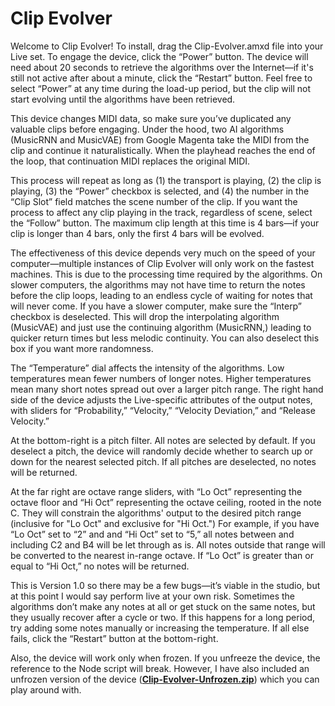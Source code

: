 # Clip Evolver

Welcome to Clip Evolver! To install, drag the Clip-Evolver.amxd file into your Live set. To engage the device, click the “Power” button. The device will need about 20 seconds to retrieve the algorithms over the Internet—if it's still not active after about a minute, click the “Restart” button. Feel free to select “Power” at any time during the load-up period, but the clip will not start evolving until the algorithms have been retrieved.

This device changes MIDI data, so make sure you’ve duplicated any valuable clips before engaging. Under the hood, two AI algorithms (MusicRNN and MusicVAE) from Google Magenta take the MIDI from the clip and continue it naturalistically. When the playhead reaches the end of the loop, that continuation MIDI replaces the original MIDI.

This process will repeat as long as (1) the transport is playing, (2) the clip is playing, (3) the “Power” checkbox is selected, and (4) the number in the “Clip Slot” field matches the scene number of the clip. If you want the process to affect any clip playing in the track, regardless of scene, select the “Follow” button. The maximum clip length at this time is 4 bars—if your clip is longer than 4 bars, only the first 4 bars will be evolved.

The effectiveness of this device depends very much on the speed of your computer—multiple instances of Clip Evolver will only work on the fastest machines. This is due to the processing time required by the algorithms. On slower computers, the algorithms may not have time to return the notes before the clip loops, leading to an endless cycle of waiting for notes that will never come. If you have a slower computer, make sure the “Interp” checkbox is deselected. This will drop the interpolating algorithm (MusicVAE) and just use the continuing algorithm (MusicRNN,) leading to quicker return times but less melodic continuity. You can also deselect this box if you want more randomness.

The “Temperature” dial affects the intensity of the algorithms. Low temperatures mean fewer numbers of longer notes. Higher temperatures mean many short notes spread out over a larger pitch range. The right hand side of the device adjusts the Live-specific attributes of the output notes, with sliders for “Probability,” “Velocity,” “Velocity Deviation,” and “Release Velocity.”

At the bottom-right is a pitch filter. All notes are selected by default. If you deselect a pitch, the device will randomly decide whether to search up or down for the nearest selected pitch. If all pitches are deselected, no notes will be returned.

At the far right are octave range sliders, with “Lo Oct” representing the octave floor and “Hi Oct” representing the octave ceiling, rooted in the note C. They will constrain the algorithms' output to the desired pitch range (inclusive for "Lo Oct" and exclusive for "Hi Oct.") For example, if you have “Lo Oct” set to “2” and and “Hi Oct” set to “5,” all notes between and including C2 and B4 will be let through as is. All notes outside that range will be converted to the nearest in-range octave. If “Lo Oct” is greater than or equal to “Hi Oct,” no notes will be returned.

This is Version 1.0 so there may be a few bugs—it’s viable in the studio, but at this point I would say perform live at your own risk. Sometimes the algorithms don’t make any notes at all or get stuck on the same notes, but they usually recover after a cycle or two. If this happens for a long period, try adding some notes manually or increasing the temperature. If all else fails, click the “Restart” button at the bottom-right.

Also, the device will work only when frozen. If you unfreeze the device, the reference to the Node script will break. However, I have also included an unfrozen version of the device ([**Clip-Evolver-Unfrozen.zip**](Clip-Evolver-Unfrozen.zip)) which you can play around with.
